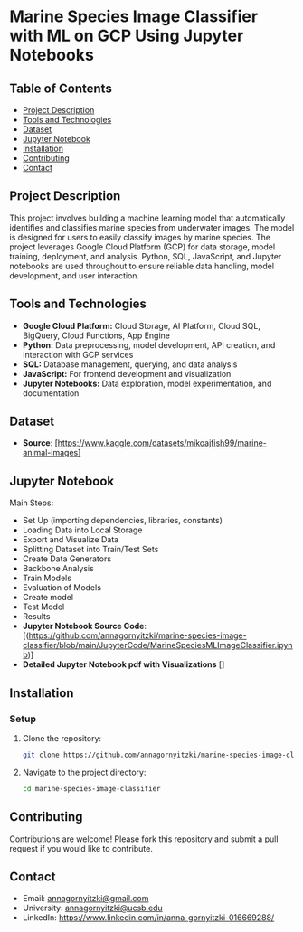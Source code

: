 # Marine Species Image Classifier with ML on GCP Using Jupyter Notebooks

## Table of Contents

- [Project Description](#project-description)
- [Tools and Technologies](#tools-and-technologies)
- [Dataset](#dataset)
- [Jupyter Notebook](#jupyter-notebook)
- [Installation](#installation)
- [Contributing](#contributing)
- [Contact](#contact)

## Project Description
This project involves building a machine learning model that automatically identifies and classifies marine species from underwater images. The model is designed for users to easily classify images by marine species. The project leverages Google Cloud Platform (GCP) for data storage, model training, deployment, and analysis. Python, SQL, JavaScript, and Jupyter notebooks are used throughout to ensure reliable data handling, model development, and user interaction.

## Tools and Technologies
- **Google Cloud Platform:**
  Cloud Storage, AI Platform, Cloud SQL, BigQuery, Cloud Functions, App Engine
- **Python:**
  Data preprocessing, model development, API creation, and interaction with GCP services
- **SQL:**
  Database management, querying, and data analysis
- **JavaScript:**
  For frontend development and visualization
- **Jupyter Notebooks:**
  Data exploration, model experimentation, and documentation
  
## Dataset
- **Source**: [https://www.kaggle.com/datasets/mikoajfish99/marine-animal-images]
  
## Jupyter Notebook
Main Steps:
- Set Up (importing dependencies, libraries, constants)
- Loading Data into Local Storage
- Export and Visualize Data
- Splitting Dataset into Train/Test Sets
- Create Data Generators
- Backbone Analysis
- Train Models
- Evaluation of Models
- Create model
- Test Model
- Results
- **Jupyter Notebook Source Code**: [(https://github.com/annagornyitzki/marine-species-image-classifier/blob/main/JupyterCode/MarineSpeciesMLImageClassifier.ipynb)]
- **Detailed Jupyter Notebook pdf with Visualizations** []

## Installation

### Setup
1. Clone the repository:
    ```bash
    git clone https://github.com/annagornyitzki/marine-species-image-classifier.git
    ```
2. Navigate to the project directory:
    ```bash
    cd marine-species-image-classifier
    ```
    
## Contributing
Contributions are welcome! Please fork this repository and submit a pull request if you would like to contribute.

## Contact
- Email: annagornyitzki@gmail.com
- University: annagornyitzki@ucsb.edu
- LinkedIn: https://www.linkedin.com/in/anna-gornyitzki-016669288/
